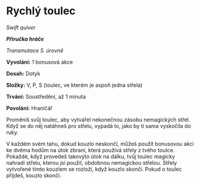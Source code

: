 # Rychlý toulec

*Swift quiver*

***Příručka hráče***

*Transmutace 5. úrovně*

**Vyvolání:** 1 bonusová akce

**Dosah:** Dotyk

**Složky:** V, P, S (toulec, ve kterém je aspoň jedna střela)

**Trvání:** Soustředění, až 1 minuta

**Povolání:** Hraničář

Proměníš svůj toulec, aby vytvářel nekonečnou zásobu nemagických střel. Když se do něj natáhneš pro střelu, vypadá to, jako by ti sama vyskočila do ruky.

V každém svém tahu, dokud kouzlo neskončí, můžeš použít bonusovou akci ke dvěma hodům na útok zbraní, která používá střely z tvého toulce. Pokaždé, když provedeš takovýto útok na dálku, tvůj toulec magicky nahradí střelu, kterou jsi použil, obdobnou nemagickou střelou. Střely vytvořené tímto kouzlem se rozloží, když kouzlo skončí. Pokud o toulec přijdeš, kouzlo skončí.